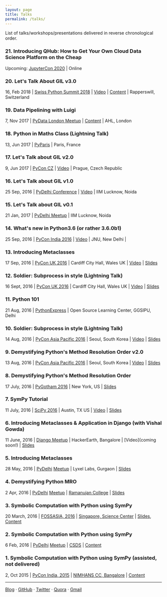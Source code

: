 ```yaml
---
layout: page
title: Talks
permalink: /talks/
---
```


List of talks/workshops/presentations delivered in reverse chronological order.

### 21. Introducing QHub: How to Get Your Own Cloud Data Science Platform on the Cheap
Upcoming: [JupyterCon 2020](https://jupytercon.com/program/) | Online

### 20. Let's Talk About GIL v3.0
16, Feb 2018 | [Swiss Python Summit 2018](http://www.python-summit.ch/) | [Video](https://www.youtube.com/watch?v=2JCQQR-IGAg) | [Content](https://github.com/aktech/gil_talk) | Rapperswill, Switzerland

### 19. Data Pipelining with Luigi
7, Nov 2017 | [PyData London Meetup](https://www.meetup.com/PyData-London-Meetup/events/244401841/) | [Content](https://github.com/aktech/luigi-talk) | AHL, London

### 18. Python in Maths Class (Lightning Talk)
13, Jun 2017 | [PyParis](http://pyparis.org/) | Paris, France

### 17. Let's Talk about GIL v2.0
9, Jun 2017 | [PyCon CZ](https://in.pycon.org/2016/) | [Video](https://www.youtube.com/watch?v=motIB96FI48&feature=youtu.be&t=5h36m18s) | Prague, Czech Republic

### 16. Let's Talk about GIL v1.0
25 Sep, 2016 | [PyDelhi Conference](https://in.pycon.org/2016/) | [Video](https://www.youtube.com/watch?v=CwTnUvHo6d8) | IIM Lucknow, Noida

### 15. Let's Talk about GIL v0.1
21 Jan, 2017 | [PyDelhi Meetup](https://www.meetup.com/pydelhi/events/233814702/) | IIM Lucknow, Noida

### 14. What's new in Python3.6 (or rather 3.6.0b1)
25 Sep, 2016 | [PyCon India 2016](https://in.pycon.org/2016/) | [Video](https://www.youtube.com/watch?v=DI-jbSjJThA) | JNU, New Delhi |

### 13. Introducing Metaclasses
17 Sep, 2016 | [PyCon UK 2016](http://2016.pyconuk.org/) | Cardiff City Hall, Wales UK | [Video](https://www.youtube.com/watch?v=UXuhj-Tc-qE) | [Slides](http://slides.com/aktech/introducing-metaclasses-in-python)

### 12. Soldier: Subprocess in style (Lightning Talk)
16 Sept, 2016 | [PyCon UK 2016](http://2016.pyconuk.org/) | Cardiff City Hall, Wales UK | [Video](https://youtu.be/hjSD88cqKYs?t=27m58s) | [Slides](http://iamit.in/talks/slides/soldier.pdf)

### 11. Python 101
21 Aug, 2016 | [PythonExpress](https://pythonexpress.in/workshop/61/) | Open Source Learning Center, GGSIPU, Delhi

### 10. Soldier: Subprocess in style (Lightning Talk)
14 Aug, 2016 | [PyCon Asia Pacific 2016](https://www.pycon.kr/2016apac/) | Seoul, South Korea | [Video](https://www.youtube.com/watch?v=nzQ0O-ftYZU&feature=youtu.be&t=3025) | [Slides](http://iamit.in/talks/slides/soldier.pdf)

### 9. Demystifying Python's Method Resolution Order v2.0
13 Aug, 2016 | [PyCon Asia Pacific 2016](https://www.pycon.kr/2016apac/) | Seoul, South Korea | [Video](https://www.youtube.com/watch?v=cuonAMJjHow) | [Slides](http://slides.com/aktech/python-mro)

### 8. Demystifying Python's Method Resolution Order
17 July, 2016 | [PyGotham 2016](https://2016.pygotham.org/) | New York, US | [Slides](http://slides.com/aktech/python-mro)

### 7. SymPy Tutorial
11 July, 2016 | [SciPy 2016](http://scipy2016.scipy.org/) | Austin, TX US | [Video](https://www.youtube.com/watch?v=AqnpuGbM6-Q) | [Slides](http://www.sympy.org/scipy-2016-tutorial/)

### 6. Introducing Metaclasses & Application in Django (with Vishal Gowda)
11 June, 2016 | [Django Meetup](http://www.meetup.com/HackerEarth-Tech-Meetup/events/231711511/) | HackerEarth, Bangalore | [Video](coming soon!) | [Slides](http://slides.com/aktech/introducing-metaclasses-in-python)

### 5. Introducing Metaclasses
28 May, 2016 | [PyDelhi](http://pydelhi.org) [Meetup](http://www.meetup.com/pydelhi/events/226342855/) | Lyxel Labs, Gurgaon | [Slides](http://slides.com/aktech/introducing-metaclasses-in-python)


### 4. Demystifying Python MRO
2 Apr, 2016 | [PyDelhi](http://pydelhi.org) [Meetup](http://www.meetup.com/pydelhi/events/226049223) | [Ramanujan College](http://Ramanujancollege.ac.in) | [Slides](http://slides.com/aktech/python-mro/)

### 3. Symbolic Computation with Python using SymPy
20 March, 2016 | [FOSSASIA, 2016](http://2016.fossasia.org/) | [Singapore, Science Center](http://www.science.edu.sg/Pages/SCBHome.aspx) | [Slides](http://slides.com/aktech/sympy), [Content](http://iamit.in/sympy-tutorial/)

### 2. Symbolic Computation with Python using SymPy
6 Feb, 2016 | [PyDelhi](http://pydelhi.org) [Meetup](http://www.meetup.com/pydelhi/events/226049215/) | [CSDS](https://maps.google.com/maps?f=q&hl=en&q=29%2C+Rajpur+Road%2C+Delhi%2C+in) | [Content](http://iamit.in/sympy-tutorial/)

### 1. Symbolic Computation with Python using SymPy (assisted, not delivered)
2, Oct 2015 | [PyCon India, 2015](https://in.pycon.org/2015) | [NIMHANS CC, Bangalore](https://www.google.com/maps?ll=12.943219,77.596617&z=16&t=m&hl=en-US&gl=IN&mapclient=embed&cid=14143977283967748386) | [Content](http://iamit.in/sympy-tutorial/)

---

[Blog]({{site.baseurl}}) · [GitHub](https://github.com/aktech) · [Twitter](https://twitter.com/iaktech) · [Quora](https://www.quora.com/Amit-Kumar-516) · [Gmail](<mailto:dtu.amit@gmail.com>)
